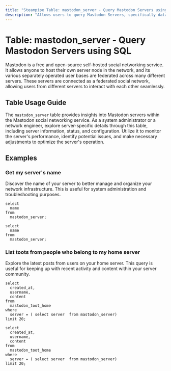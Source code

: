 ```yaml
---
title: "Steampipe Table: mastodon_server - Query Mastodon Servers using SQL"
description: "Allows users to query Mastodon Servers, specifically data related to server information and details, providing insights into server status and configuration."
---
```


# Table: mastodon_server - Query Mastodon Servers using SQL

Mastodon is a free and open-source self-hosted social networking service. It allows anyone to host their own server node in the network, and its various separately operated user bases are federated across many different servers. These servers are connected as a federated social network, allowing users from different servers to interact with each other seamlessly.

## Table Usage Guide

The `mastodon_server` table provides insights into Mastodon servers within the Mastodon social networking service. As a system administrator or a network engineer, explore server-specific details through this table, including server information, status, and configuration. Utilize it to monitor the server's performance, identify potential issues, and make necessary adjustments to optimize the server's operation.

## Examples

### Get my server's name
Discover the name of your server to better manage and organize your network infrastructure. This is useful for system administration and troubleshooting purposes.

```sql+postgres
select
  name
from
  mastodon_server;
```

```sql+sqlite
select
  name
from
  mastodon_server;
```

### List toots from people who belong to my home server
Explore the latest posts from users on your home server. This query is useful for keeping up with recent activity and content within your server community.

```sql+postgres
select
  created_at,
  username,
  content
from
  mastodon_toot_home
where
  server = ( select server  from mastodon_server)
limit 20;
```

```sql+sqlite
select
  created_at,
  username,
  content
from
  mastodon_toot_home
where
  server = ( select server  from mastodon_server)
limit 20;
```